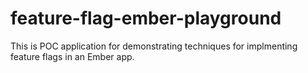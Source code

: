 # feature-flag-ember-playground

This is POC application for demonstrating techniques for implmenting feature flags in an Ember app.